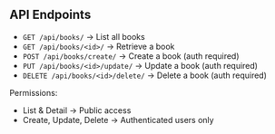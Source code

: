 ## API Endpoints

- `GET /api/books/` → List all books
- `GET /api/books/<id>/` → Retrieve a book
- `POST /api/books/create/` → Create a book (auth required)
- `PUT /api/books/<id>/update/` → Update a book (auth required)
- `DELETE /api/books/<id>/delete/` → Delete a book (auth required)

Permissions:
- List & Detail → Public access
- Create, Update, Delete → Authenticated users only
